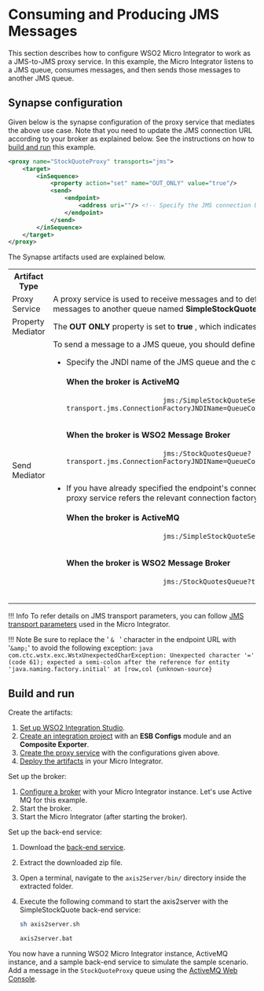 # Consuming and Producing JMS Messages

This section describes how to configure WSO2 Micro Integrator to work as a JMS-to-JMS proxy service. In this example, the Micro Integrator listens to a JMS queue, consumes messages, and then sends those messages to another JMS queue.

## Synapse configuration

Given below is the synapse configuration of the proxy service that mediates the above use case. Note that you need to update the JMS connection URL according to your broker as explained below. See the instructions on how to [build and run](#build-and-run) this example.

```xml
<proxy name="StockQuoteProxy" transports="jms">
    <target>
        <inSequence>
            <property action="set" name="OUT_ONLY" value="true"/>
            <send>
                <endpoint>
                    <address uri=""/> <!-- Specify the JMS connection URL here -->
                </endpoint>
            </send>
        </inSequence>
    </target>
</proxy>
```

The Synapse artifacts used are explained below.

<table>
    <tr>
        <th>Artifact Type</th>
        <th>Description</th>
    </tr>
    <tr>
        <td>
            Proxy Service
        </td>
        <td>
            A proxy service is used to receive messages and to define the message flow. In the sample configuration above, the 'transports' property is set to 'jms', which allows the ESB to receive JMS messages. This proxy <b>StockQuoteProxy</b> and sends messages to another queue named <b>SimpleStockQuoteService</b>.
        </td>
    </tr>
    <tr>
        <td>Property Mediator</td>
        <td>
            The <b>OUT ONLY</b> property is set to <b>true</b> , which indicates that the message exchange is one-way. 
        </td>
    </tr>
    <tr>
        <td>Send Mediator</td>
        <td>
           To send a message to a JMS queue, you should define the JMS connection URL as the endpoint address (which should be invoked via the **Send** mediator). There are two ways to specify the endpoint URL: 
           <ul>
               <li>
                    Specify the JNDI name of the JMS queue and the connection factory parameters in the JMS connection URL as shown in the exampe below. Values of connection factory parameters depend on the type of the JMS broker. </br></br>
                    <b>When the broker is ActiveMQ</b></br>
                    <code>
                        jms:/SimpleStockQuoteService?transport.jms.ConnectionFactoryJNDIName=QueueConnectionFactory&java.naming.factory.initial=org.apache.activemq.jndi.ActiveMQInitialContextFactory&java.naming.provider.url=tcp://localhost:61616&transport.jms.DestinationType=queue
                    </code></br></br>
                    <b>When the broker is WSO2 Message Broker</b></br>
                    <code>
                        jms:/StockQuotesQueue?transport.jms.ConnectionFactoryJNDIName=QueueConnectionFactory&amp;java.naming.factory.initial=org.wso2.andes.jndi.PropertiesFileInitialContextFactory&amp;java.naming.provider.url=conf/jndi.properties&transport.jms.DestinationType=queue
                    </code>
               </li></br>
               <li>
                    If you have already specified the endpoint's connection factory parameters (for the JMS sender configuration) in the deployment.toml file, the connection URL in the proxy service should be as shown below. In this example, the endpoint URL of the proxy service refers the relevant connection factory in the deployment.toml file: </br></br>
                    <b>When the broker is ActiveMQ</b></br>
                    <code>
                        jms:/SimpleStockQuoteService?transport.jms.ConnectionFactory=QueueConnectionFactory
                    </code></br></br>
                    <b>When the broker is WSO2 Message Broker</b></br>
                    <code>
                        jms:/StockQuotesQueue?transport.jms.ConnectionFactory=QueueConnectionFactory
                    </code>
               </li>
           </ul>
        </td>
    </tr>
</table>

!!! Info
    To refer details on JMS transport parameters, you can follow [JMS transport parameters]({{base_path}}/reference/synapse-properties/transport-parameters/jms-transport-parameters) used in the Micro Integrator.

!!! Note
    Be sure to replace the ' `& ` ' character in the endpoint URL with '`&amp;`' to avoid the following exception:
    ```java
    com.ctc.wstx.exc.WstxUnexpectedCharException: Unexpected character '=' (code 61); expected a semi-colon after the reference for entity 'java.naming.factory.initial' at [row,col {unknown-source}
    ``` 

## Build and run

Create the artifacts:

1. [Set up WSO2 Integration Studio]({{base_path}}/develop/installing-wso2-integration-studio).
2. [Create an integration project]({{base_path}}/develop/create-integration-project) with an <b>ESB Configs</b> module and an <b>Composite Exporter</b>.
3. [Create the proxy service]({{base_path}}/develop/creating-artifacts/creating-a-proxy-service) with the configurations given above.
4. [Deploy the artifacts]({{base_path}}/develop/deploy-artifacts) in your Micro Integrator.

Set up the broker:

1.  [Configure a broker]({{base_path}}/install-and-setup/setup/transport-configurations/configuring-transports/#configuring-the-jms-transport) with your Micro Integrator instance. Let's use Active MQ for this example.
2.  Start the broker.
3.  Start the Micro Integrator (after starting the broker).

Set up the back-end service:

1. Download the [back-end service](https://github.com/wso2-docs/WSO2_EI/blob/master/Back-End-Service/axis2Server.zip).
2. Extract the downloaded zip file.
3. Open a terminal, navigate to the `axis2Server/bin/` directory inside the extracted folder.
4. Execute the following command to start the axis2server with the SimpleStockQuote back-end service:
   
      ```bash tab='On MacOS/Linux/CentOS'
      sh axis2server.sh
      ```
          
      ```bash tab='On Windows'
      axis2server.bat
      ```

You now have a running WSO2 Micro Integrator instance, ActiveMQ instance, and a sample back-end service to simulate the sample scenario.
Add a message in the `StockQuoteProxy` queue using the [ActiveMQ Web Console](https://activemq.apache.org/web-console.html).